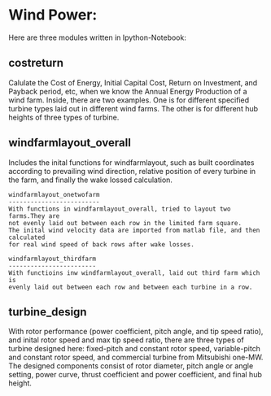Wind Power:
==========

Here are three modules written in Ipython-Notebook:

costreturn
----------
Calulate the Cost of Energy, Initial Capital Cost, Return on Investment, and 
Payback period, etc, when we know the Annual Energy Production of a wind farm.
Inside, there are two examples. One is for different specified turbine types
laid out in different wind farms. The other is for different hub heights of
three types of turbine.

windfarmlayout_overall
----------------------
Includes the inital functions for windfarmlayout, such as built coordinates
according to prevailing wind direction, relative position of every turbine in
the farm, and finally the wake lossed calculation.

    windfarmlayout_onetwofarm
    -------------------------
    With functions in windfarmlayout_overall, tried to layout two farms.They are
    not evenly laid out between each row in the limited farm square.
    The inital wind velocity data are imported from matlab file, and then calculated
    for real wind speed of back rows after wake losses.

    windfarmlayout_thirdfarm
    ------------------------
    With functioins inw windfarmlayout_overall, laid out third farm which is
    evenly laid out between each row and between each turbine in a row.


turbine_design
--------------
With rotor performance (power coefficient, pitch angle, and tip speed ratio),
and inital rotor speed and max tip speed ratio, there are three types of turbine
designed here: fixed-pitch and constant rotor speed, variable-pitch and constant
rotor speed, and commercial turbine from Mitsubishi one-MW. 
The designed components consist of rotor diameter, pitch angle or angle setting, 
power curve, thrust coefficient and power coefficient, and final hub height.
